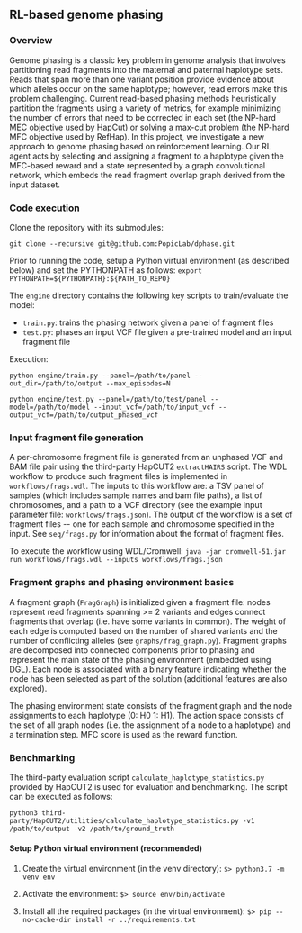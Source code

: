 ## RL-based genome phasing

### Overview

Genome phasing is a classic key problem in genome analysis that involves partitioning read fragments into the maternal 
and paternal haplotype sets. Reads that span more than one variant position provide evidence about which alleles 
occur on the same haplotype; however, read errors make this problem challenging. 
Current read-based phasing methods heuristically partition the fragments using a variety of metrics, 
for example minimizing the number of errors that need to be corrected in each set 
(the NP-hard MEC objective used by HapCut) or solving a max-cut problem (the NP-hard MFC objective used by RefHap). 
In this project, we investigate a new approach to genome phasing based on reinforcement learning. 
Our RL agent acts by selecting and assigning a fragment to a haplotype given the MFC-based reward and a state 
represented by a graph convolutional network, which embeds the read fragment overlap graph derived 
from the input dataset. 

### Code execution

Clone the repository with its submodules:

```git clone --recursive git@github.com:PopicLab/dphase.git```

Prior to running the code, setup a Python virtual environment (as described below) 
and set the PYTHONPATH as follows: ```export PYTHONPATH=${PYTHONPATH}:${PATH_TO_REPO}```

The ```engine``` directory contains the following key scripts to train/evaluate the model:

* ```train.py```: trains the phasing network given a panel of fragment files
* ```test.py```: phases an input VCF file given a pre-trained model and an input fragment file 

Execution:

```python engine/train.py --panel=/path/to/panel --out_dir=/path/to/output --max_episodes=N```

```python engine/test.py --panel=/path/to/test/panel --model=/path/to/model --input_vcf=/path/to/input_vcf --output_vcf=/path/to/output_phased_vcf```


### Input fragment file generation

A per-chromosome fragment file is generated from an unphased VCF and BAM file pair using the third-party 
HapCUT2 ```extractHAIRS``` script. 
The WDL workflow to produce such fragment files is implemented in ```workflows/frags.wdl```.
The inputs to this workflow are: a TSV panel of samples (which includes sample names and bam file paths), 
a list of chromosomes, and a path to a VCF directory 
(see the example input parameter file: ```workflows/frags.json```). 
The output of the workflow is a set of fragment files -- one for each sample and chromosome specified
in the input. See ```seq/frags.py``` for information about the format of fragment files.

To execute the workflow using WDL/Cromwell:
```java -jar cromwell-51.jar run workflows/frags.wdl --inputs workflows/frags.json```

### Fragment graphs and phasing environment basics

A fragment graph (```FragGraph```) is initialized given a fragment file: nodes represent read fragments 
spanning >= 2 variants and edges connect fragments that overlap (i.e. have some variants in common). 
The weight of each edge is computed based on the number of shared variants and the number of conflicting alleles 
(see ```graphs/frag_graph.py```). Fragment graphs are decomposed into connected components prior to phasing
and represent the main state of the phasing environment (embedded using DGL). Each node is associated with 
a binary feature indicating whether the node has been selected as part of the solution 
(additional features are also explored).

The phasing environment state consists of the fragment graph and the node assignments to each haplotype (0: H0 1: H1).
The action space consists of the set of all graph nodes (i.e. the assignment of a node to a haplotype) 
and a termination step. MFC score is used as the reward function. 

### Benchmarking

The third-party evaluation script ```calculate_haplotype_statistics.py``` provided by HapCUT2 is used for evaluation
and benchmarking. The script can be executed as follows:

```python3 third-party/HapCUT2/utilities/calculate_haplotype_statistics.py -v1 /path/to/output -v2 /path/to/ground_truth```


#### Setup Python virtual environment (recommended)

1. Create the virtual environment (in the venv directory): 
```$> python3.7 -m venv env```

2. Activate the environment: 
```$> source env/bin/activate```

3. Install all the required packages (in the virtual environment):
```$> pip --no-cache-dir install -r ../requirements.txt```


